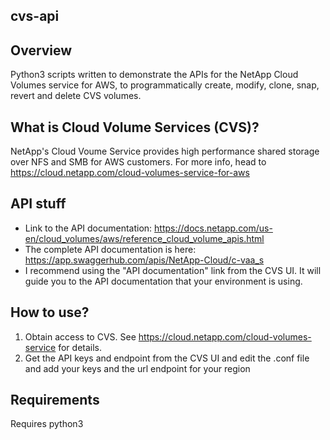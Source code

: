 ## cvs-api

## Overview
Python3 scripts written to demonstrate the APIs for the NetApp Cloud Volumes service for AWS, to programmatically create, modify, clone, snap, revert and delete CVS volumes.

## What is Cloud Volume Services (CVS)?
NetApp's Cloud Voume Service provides high performance shared storage over NFS and SMB for AWS customers. For more info, head to https://cloud.netapp.com/cloud-volumes-service-for-aws

## API stuff
* Link to the API documentation:
https://docs.netapp.com/us-en/cloud_volumes/aws/reference_cloud_volume_apis.html
* The complete API documentation is here: https://app.swaggerhub.com/apis/NetApp-Cloud/c-vaa_s
* I recommend using the "API documentation" link from the CVS UI. It will guide you to the API documentation that your environment is using.

## How to use?
1. Obtain access to CVS. See https://cloud.netapp.com/cloud-volumes-service for details.
2. Get the API keys and endpoint from the CVS UI and edit the .conf file and add your keys and the url endpoint for your region

## Requirements
Requires python3
